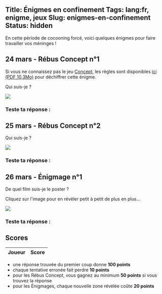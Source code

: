 Title: Énigmes en confinement
Tags: lang:fr, enigme, jeux
Slug: enigmes-en-confinement
Status: hidden
---

En cette période de cocooning forcé, voici quelques énigmes pour faire travailler vos méninges !

## 24 mars - Rébus Concept n°1

Si vous ne connaissez pas le jeu [Concept](https://concept-the-game.com),
les règles sont disponibles [ici (PDF 10,3Mo)](http://spelarch.vives.be/PDFspelregels/16056.pdf) pour déchiffrer cette énigme.

Qui suis-je ?

![](images/enigmes/enigme-concept-01.png)


### Teste ta réponse :

<form id="challenge-2020-03-24" data-min-score="50" data-hash="3820ea262dc61608e2ed700ab6d027404d55702a960dc6eed0155a37c7d94a82"></form>


## 25 mars - Rébus Concept n°2

Qui suis-je ?

![](images/enigmes/enigme-concept-03.png)

### Teste ta réponse :

<form id="challenge-2020-03-25" data-min-score="50" data-hash="8aaddb5664c898b76931eaf49db48aed6186ffefbd9138c8cce479140d86c762"></form>


## 26 mars - Énigmage n°1

De quel film suis-je le poster ?

Cliquez sur l'image pour en révéler petit à petit de plus en plus...

<img class="enigmage" src="images/enigmes/enigmage01-1.jpg">

### Teste ta réponse :

<form id="challenge-2020-03-26" data-hash="c01f23da736030c44c1927717ecdc5db1d06a33f5b5d0675d5e6c29cb693712e"></form>


<h2 id="scores">Scores</h2>

<table>
  <thead><tr> <th>Joueur</th> <th>Score</th> </tr></thead>
  <tbody></tbody>
</table>

- une réponse trouvée du premier coup donne **100 points**
- chaque tentative erronée fait perdre **10 points**
- pour les Rébus Concept, vous gagnez au minimum **50 points** si vous trouvez la réponse
- pour les Énigmages, chaque nouvelle zone révélée coûte **20 points**


<script src="https://www.gstatic.com/firebasejs/7.12.0/firebase-app.js"></script>
<script src="https://www.gstatic.com/firebasejs/7.12.0/firebase-firestore.js"></script>
<script>
firebase.initializeApp({
  apiKey: "AIzaSyBUA2secspKjZIA-_G3gCqcgYrlx5G94QE",
  authDomain: "scoreboard-7a578.firebaseapp.com",
  databaseURL: "https://scoreboard-7a578.firebaseio.com",
  projectId: "scoreboard-7a578",
  storageBucket: "scoreboard-7a578.appspot.com",
  messagingSenderId: "1085958736716",
  appId: "1:1085958736716:web:4c0ea416008a37c20edde9"
});
const scoreBoardCollec = firebase.firestore().collection('EnigmesDeConfinement');
function updateScoreBoardTable() {
  const tbody = document.getElementsByTagName('tbody')[0];
  while (tbody.firstChild) { tbody.removeChild(tbody.firstChild); }
  scoreBoardCollec.get().then(query => query.forEach(doc => {
      const totalScore = Object.values(doc.data().scores).reduce((a, b) => a + b);
      tbody.appendChild(htmlTableRow([doc.id, totalScore]));
  }));
}
function htmlFromStr (string) {
  const div = document.createElement('div');
  div.innerHTML = string;
  return div.children[0];
}
function insertAfter(existingNode, newNode) {
  existingNode.parentNode.insertBefore(newNode, existingNode.nextElementSibling);
}
function htmlTableRow(values) {
  const tr = document.createElement('tr');
  values.forEach(value => {
    const td = document.createElement('td');
    td.textContent = value;
    tr.appendChild(td);
  })
  return tr;
}
// Initialization:
document.querySelectorAll('article form').forEach(form => {
  form.onsubmit = submitConceptAnswer.bind(form);
  form.appendChild(htmlFromStr(`<input type="text"></input>`));
  form.appendChild(htmlFromStr(`<input type="submit" value="?"></input>`));
  form.appendChild(htmlFromStr(`<div style="display: none" class="answer-correct">Bravo ! C'est la bonne réponse 👍 🎉 🤩</div>`));
  form.appendChild(htmlFromStr(`<div style="display: none" class="answer-wrong">Râté ! Essaie encore 😁</div>`));
  insertAfter(form, htmlFromStr(`<form class="scoreForm" style="display: none" onSubmit="return submitPlayerScore(this)">
    <label for="playerName">Entre ton nom si tu souhaite apparaître dans les <a href="pages/enigmes-en-confinement.html#scores">scores</a> :</label>
    <input type="text" name="playerName"></input>
    <input type="submit" value="💯"></input>
    <div style="display: none" class="score-already-set">🚫 Vous avez déjà joué !</div>
    <div style="display: none" class="score-submitted">Score enregistré : <span class="score"></span> points</div>
  </form>`));
});
document.querySelectorAll('.enigmage').forEach(img => {
  img.onclick = function () {
    const challengeId = this.parentElement.nextElementSibling.nextElementSibling.id;
    const [base, ext] = this.src.split('.');
    const [prefix, index] = base.split('-');
    this.src = `${prefix}-${+index + 1}.${ext}`;
    window.malusPerChallenge[challengeId] += 20;
  }
});
updateScoreBoardTable();

window.malusPerChallenge = {}
window.submittedAnswer = {};  // Context to communicate between forms
function submitConceptAnswer() {
  const form = this;
  const answer = form.querySelector('input[type="text"]').value;
  const correctAnswerDiv = form.querySelector('.answer-correct');
  const wrongAnswerDiv = form.querySelector('.answer-wrong');
  window.submittedAnswer.minScore = +(form.dataset.minScore || '0');
  window.submittedAnswer.challengeId = form.id;
  window.submittedAnswer.score = 0;
  correctAnswerDiv.style.display = 'none';
  const scoreForm = form.nextElementSibling;
  scoreForm.style.display = 'none';
  wrongAnswerDiv.style.display = 'none';
  digestMessage(slugify(answer)).then(hash => {
    if (hash === form.dataset.hash) {
      window.submittedAnswer.score = 100;
      setTimeout(() => {
        correctAnswerDiv.style.display = 'block';
        scoreForm.style.display = 'block';
      }, 500);
    } else {
      window.malusPerChallenge[form.id] = (window.malusPerChallenge[form.id] || 0) + 10;
      setTimeout(() => { wrongAnswerDiv.style.display = 'block'; }, 500);
    }
  });
  return false;
}
function submitPlayerScore(form) {
  const playerName = form.querySelector('input[type="text"]').value;
  const scoreAlreadySetDiv = form.querySelector('.score-already-set');
  const scoreSubmitedDiv = form.querySelector('.score-submitted');
  scoreAlreadySetDiv.style.display = 'none';
  scoreSubmitedDiv.style.display = 'none';
  const playerDoc = scoreBoardCollec.doc(playerName);
  const challengeId = window.submittedAnswer.challengeId;
  playerDoc.get().then(doc => {
    if (doc.exists) {
      const scores = doc.data().scores;
      if (scores.hasOwnProperty(challengeId)) {
        scoreAlreadySetDiv.style.display = 'block';
      } else {
        scores[challengeId] = playerScore();
        playerDoc.update({scores}).then(() => {
          form.querySelector('.score').textContent = scores[challengeId];
          scoreSubmitedDiv.style.display = 'block';
          updateScoreBoardTable();
        });
      }
    } else {
      const scores = {};
      scores[challengeId] = playerScore();
      playerDoc.set({scores}).then(() => {
        form.querySelector('.score').textContent = scores[challengeId];
        scoreSubmitedDiv.style.display = 'block';
        updateScoreBoardTable();
      });
    }
  });
  return false;
}
function playerScore() {
  const challengeId = window.submittedAnswer.challengeId;
  return Math.max(window.submittedAnswer.minScore, window.submittedAnswer.score - window.malusPerChallenge[challengeId]);
}
const SLUG_CHAR_RANGE_TO_IGNORE = '[\x00-\x2F\x3A-\x40\x5B-\x60\x7B-\uFFFF]+';
function slugify(s) {
  s = String(s).trim().toLowerCase()
  s = s.normalize('NFD') 				 // separate accent from letter
  s = s.replace(/[\u0300-\u036f]/g, '')  // remove all separated accents
  s = s.replace(new RegExp('^'+SLUG_CHAR_RANGE_TO_IGNORE, 'g'), '')
  s = s.replace(new RegExp(SLUG_CHAR_RANGE_TO_IGNORE, 'g'), '-')
  return encodeURIComponent(s);
}
// FROM: https://developer.mozilla.org/en-US/docs/Web/API/SubtleCrypto/digest#Converting_a_digest_to_a_hex_string
async function digestMessage(message) {
  const msgUint8 = new TextEncoder().encode(message);                           // encode as (utf-8) Uint8Array
  const hashBuffer = await crypto.subtle.digest('SHA-256', msgUint8);           // hash the message
  const hashArray = Array.from(new Uint8Array(hashBuffer));                     // convert buffer to byte array
  const hashHex = hashArray.map(b => b.toString(16).padStart(2, '0')).join(''); // convert bytes to hex string
  return hashHex;
}
//digestMessage(slugify("SOLUTION")).then(hash => console.log(hash));
</script>

<style>
article h2 { margin-top: 5rem; }
article label {
  display: block;
  margin: 1rem 0;
}
article input[type="submit"] {
  border-radius: 1rem;
  border: 0;
  background-color: #39b39d;
  color: white;
  cursor: pointer;
  margin: 0 .5rem;
}
@media screen and (min-width: 40rem) {
  article label { font-size: 1.5rem; }
  article input[type="text"] {
    font-size: 2.5rem;
    width: 30rem;
  }
  article input[type="submit"] {
    font-size: 2.5rem;
    height: 5rem;
    width: 5rem;
  }
  .answer-correct, .answer-wrong {
    font-size: 2.5rem;
    padding: 2rem;
  }
  .scoreForm { padding-left: 2rem; }
  .score-already-set, .score-submitted {
    font-size: 1.25rem;
    padding: 1rem;
  }
}
article table {
  border-spacing: 0;
  border-collapse: collapse;
  font-size: 1.2rem;
  margin: 0 auto;
  margin-bottom: 4rem;
}
article td, article th {
  padding: 1rem;
  border-top: 1px solid #ddd;
}
article th {
  border-bottom: 2px solid #ddd;
  border-top: 0;
}
article tbody > tr:nth-of-type(odd) {
  background-color: #f9f9f9;
}
.enigmage {
  max-height: 60rem;
  cursor: pointer;
}
</style>
